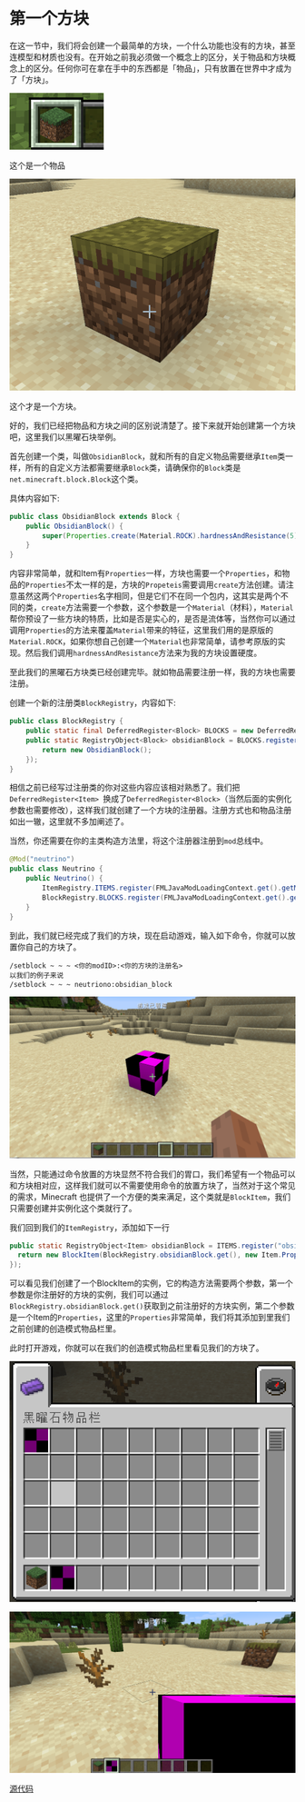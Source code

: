 # 第一个方块

在这一节中，我们将会创建一个最简单的方块，一个什么功能也没有的方块，甚至连模型和材质也没有。在开始之前我必须做一个概念上的区分，关于物品和方块概念上的区分。任何你可在拿在手中的东西都是「物品」，只有放置在世界中才成为了「方块」。

![image-20200428155404000](firstblock.assets/image-20200428155404000.png)

这个是一个物品

![image-20200428155435757](firstblock.assets/image-20200428155435757.png)

这个才是一个方块。

好的，我们已经把物品和方块之间的区别说清楚了。接下来就开始创建第一个方块吧，这里我们以黑曜石块举例。

首先创建一个类，叫做`ObsidianBlock`，就和所有的自定义物品需要继承`Item`类一样，所有的自定义方法都需要继承`Block`类，请确保你的`Block`类是`net.minecraft.block.Block`这个类。

具体内容如下:

```java
public class ObsidianBlock extends Block {
    public ObsidianBlock() {
        super(Properties.create(Material.ROCK).hardnessAndResistance(5));
    }
}
```

内容非常简单，就和Item有`Properties`一样，方块也需要一个`Properties`，和物品的`Properties`不太一样的是，方块的`Propeteis`需要调用`create`方法创建。请注意虽然这两个`Properties`名字相同，但是它们不在同一个包内，这其实是两个不同的类，`create`方法需要一个参数，这个参数是一个`Material`（材料），`Material`帮你预设了一些方块的特质，比如是否是实心的，是否是流体等，当然你可以通过调用`Properties`的方法来覆盖`Material`带来的特征，这里我们用的是原版的`Material.ROCK`，如果你想自己创建一个`Material`也非常简单，请参考原版的实现。然后我们调用`hardnessAndResistance`方法来为我的方块设置硬度。

至此我们的黑曜石方块类已经创建完毕。就如物品需要注册一样，我的方块也需要注册。

创建一个新的注册类`BlockRegistry`，内容如下:

```java
public class BlockRegistry {
    public static final DeferredRegister<Block> BLOCKS = new DeferredRegister<>(ForgeRegistries.BLOCKS, "neutrino");
    public static RegistryObject<Block> obsidianBlock = BLOCKS.register("obsidian_block", () -> {
        return new ObsidianBlock();
    });
}
```

相信之前已经写过注册类的你对这些内容应该相对熟悉了。我们把`DeferredRegister<Item> `换成了`DeferredRegister<Block>`（当然后面的实例化参数也需要修改），这样我们就创建了一个方块的注册器。注册方式也和物品注册如出一辙，这里就不多加阐述了。

当然，你还需要在你的主类构造方法里，将这个注册器注册到`mod`总线中。

```java
@Mod("neutrino")
public class Neutrino {
    public Neutrino() {
        ItemRegistry.ITEMS.register(FMLJavaModLoadingContext.get().getModEventBus());
        BlockRegistry.BLOCKS.register(FMLJavaModLoadingContext.get().getModEventBus());
    }
}
```

到此，我们就已经完成了我们的方块，现在启动游戏，输入如下命令，你就可以放置你自己的方块了。

```
/setblock ~ ~ ~ <你的modID>:<你的方块的注册名>
以我们的例子来说
/setblock ~ ~ ~ neutriono:obsidian_block
```

![image-20200428162256286](firstblock.assets/image-20200428162256286.png)

当然，只能通过命令放置的方块显然不符合我们的胃口，我们希望有一个物品可以和方块相对应，这样我们就可以不需要使用命令的放置方块了，当然对于这个常见的需求，Minecraft 也提供了一个方便的类来满足，这个类就是`BlockItem`，我们只需要创建并实例化这个类就行了。

我们回到我们的`ItemRegistry`，添加如下一行

```java
public static RegistryObject<Item> obsidianBlock = ITEMS.register("obsidian_block", () -> {
  return new BlockItem(BlockRegistry.obsidianBlock.get(), new Item.Properties().group(ModGroup.itemGroup));
});
```

可以看见我们创建了一个BlockItem的实例，它的构造方法需要两个参数，第一个参数是你注册好的方块的实例，我们可以通过`BlockRegistry.obsidianBlock.get()`获取到之前注册好的方块实例，第二个参数是一个Item的`Properties`，这里的`Properties`非常简单，我们将其添加到里我们之前创建的创造模式物品栏里。

此时打开游戏，你就可以在我们的创造模式物品栏里看见我们的方块了。

![image-20200428164024589](firstblock.assets/image-20200428164024589.png)

![image-20200428164037088](firstblock.assets/image-20200428164037088.png)

[源代码](https://github.com/FledgeXu/NeutrinoSourceCode/tree/master/src/main/java/com/tutorial/neutrino/first_block)
